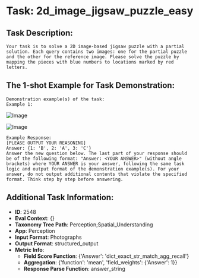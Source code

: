 # Task: 2d_image_jigsaw_puzzle_easy

## Task Description:

```
Your task is to solve a 2D image-based jigsaw puzzle with a partial solution. Each query contains two images: one for the partial puzzle and the other for the reference image. Please solve the puzzle by mapping the pieces with blue numbers to locations marked by red letters.
```

## The 1-shot Example for Task Demonstration:

```
Demonstration example(s) of the task:
Example 1:
```

![Image](e1-puzzle.png)

![Image](e1-reference.png)

```
Example Response:
[PLEASE OUTPUT YOUR REASONING]
Answer: {1: 'B', 2: 'A', 3: 'C'}
Answer the new question below. The last part of your response should be of the following format: "Answer: <YOUR ANSWER>" (without angle brackets) where YOUR ANSWER is your answer, following the same task logic and output format of the demonstration example(s). For your answer, do not output additional contents that violate the specified format. Think step by step before answering.
```

## Additional Task Information:

- **ID**: 2548
- **Eval Context**: {}
- **Taxonomy Tree Path**: Perception;Spatial_Understanding
- **App**: Perception
- **Input Format**: Photographs
- **Output Format**: structured_output
- **Metric Info**:
  - **Field Score Function**: {'Answer': 'dict_exact_str_match_agg_recall'}
  - **Aggregation**: {'function': 'mean', 'field_weights': {'Answer': 1}}
  - **Response Parse Function**: answer_string
